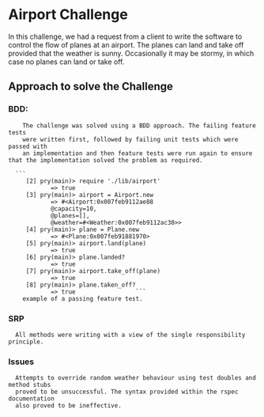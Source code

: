 # Airport Challenge

In this challenge, we had a request from a client to write the software to control
the flow of planes at an airport. The planes can land and take off provided that
the weather is sunny. Occasionally it may be stormy, in which case no planes can
land or take off.

## Approach to solve the Challenge

### BDD:
        The challenge was solved using a BDD approach. The failing feature tests
        were written first, followed by failing unit tests which were passed with
        an implementation and then feature tests were run again to ensure that the implementation solved the problem as required.

      ```
         [2] pry(main)> require './lib/airport'
                => true
         [3] pry(main)> airport = Airport.new
                => #<Airport:0x007feb9112ae88
                @capacity=10,
                @planes=[],
                @weather=#<Weather:0x007feb9112ac30>>
         [4] pry(main)> plane = Plane.new
                => #<Plane:0x007feb91881970>
         [5] pry(main)> airport.land(plane)
                => true
         [6] pry(main)> plane.landed?
                => true
         [7] pry(main)> airport.take_off(plane)
                => true
         [8] pry(main)> plane.taken_off?
                => true                 ```
        example of a passing feature test.

### SRP
      All methods were writing with a view of the single responsibility principle.
### Issues
      Attempts to override random weather behaviour using test doubles and method stubs
      proved to be unsuccessful. The syntax provided within the rspec documentation
      also proved to be ineffective.

